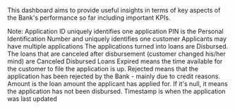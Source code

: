 This dashboard aims to provide useful insights in terms of key aspects of the Bank's performance so far including important KPIs.

Note:
Application ID uniquely identifies one application
PIN is the Personal Identification Number and uniquely identifies one customer
Applicants may have multiple applications
The applications turned into loans are Disbursed.
The loans that are canceled after disbursement (customer changed his/her mind) are Canceled Disbursed Loans
Expired means the time available for the customer to file the application is up.
Rejected means that the application has been rejected by the Bank - mainly due to credit reasons.
Amount is the loan amount the applicant has applied for. If it's null, it means the application has not been disbursed.
Timestamp is when the application was last updated
